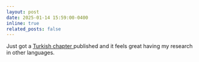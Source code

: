 ```yaml
---
layout: post
date: 2025-01-14 15:59:00-0400
inline: true
related_posts: false
---
```


Just got a [Turkish chapter ](https://www.researchgate.net/publication/387995724_Ogrenme_Analitiginde_Idiografik_Yaklasim_Kisi_Odakli_Veri_Analizi)published and it feels great having my research in other languages.
